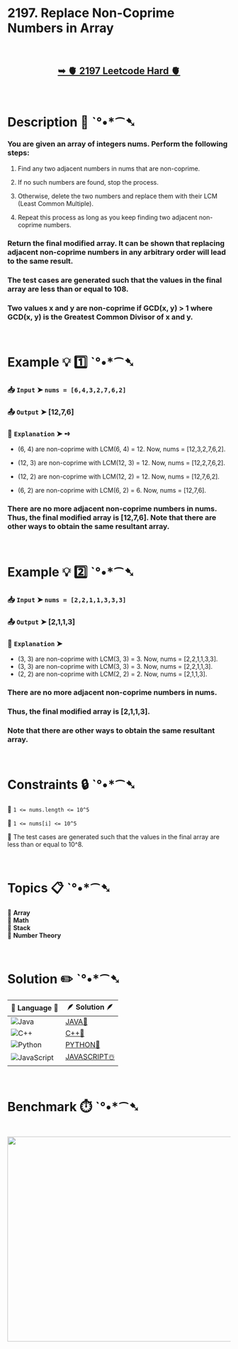 # 2197. Replace Non-Coprime Numbers in Array

</br>

<h2 align="center"> 

<a href="https://leetcode.com/problems/replace-non-coprime-numbers-in-array/description/?envType=daily-question&envId=2025-09-16"><strong>➥ 🫀 2197 Leetcode Hard 🫀 </strong></a>
</h2>

</br>

# Description 📜 ˋ°•*⁀➷

### You are given an array of integers nums. Perform the following steps:


1. Find any two adjacent numbers in nums that are non-coprime.

2. If no such numbers are found, stop the process.

3. Otherwise, delete the two numbers and replace them with their LCM (Least Common Multiple).

4. Repeat this process as long as you keep finding two adjacent non-coprime numbers.

### Return the final modified array. It can be shown that replacing adjacent non-coprime numbers in any arbitrary order will lead to the same result.

### The test cases are generated such that the values in the final array are less than or equal to 108.

### Two values x and y are non-coprime if GCD(x, y) > 1 where GCD(x, y) is the Greatest Common Divisor of x and y.

</br>

# Example 💡 1️⃣ ˋ°•*⁀➷

  ### 📥 `Input`  ➤ `nums = [6,4,3,2,7,6,2]`

  ### 📤 `Output`  ➤ [12,7,6]

  ### 🔦 `Explanation`  ➤ ➺

  - (6, 4) are non-coprime with LCM(6, 4) = 12. Now, nums = [12,3,2,7,6,2].

  - (12, 3) are non-coprime with LCM(12, 3) = 12. Now, nums = [12,2,7,6,2].

  - (12, 2) are non-coprime with LCM(12, 2) = 12. Now, nums = [12,7,6,2].

  - (6, 2) are non-coprime with LCM(6, 2) = 6. Now, nums = [12,7,6].

  ### There are no more adjacent non-coprime numbers in nums. Thus, the final modified array is [12,7,6]. Note that there are other ways to obtain the same resultant array.

</br>

# Example 💡 2️⃣ ˋ°•*⁀➷

  ### 📥 `Input` ➤ `nums = [2,2,1,1,3,3,3]`

  ### 📤 `Output`  ➤ [2,1,1,3]

  ### 🔦 `Explanation` ➤

- (3, 3) are non-coprime with LCM(3, 3) = 3. Now, nums = [2,2,1,1,3,3].
- (3, 3) are non-coprime with LCM(3, 3) = 3. Now, nums = [2,2,1,1,3].
- (2, 2) are non-coprime with LCM(2, 2) = 2. Now, nums = [2,1,1,3].

### There are no more adjacent non-coprime numbers in nums.
### Thus, the final modified array is [2,1,1,3].
### Note that there are other ways to obtain the same resultant array.

</br>

# Constraints 🔒 ˋ°•*⁀➷

🔹 `1 <= nums.length <= 10^5` </br>

🔹 `1 <= nums[i] <= 10^5` </br>

🔹 The test cases are generated such that the values in the final array are less than or equal to 10^8. </br>

</br>

# Topics 📋 ˋ°•*⁀➷

🔸 **Array** </br>
🔸 **Math** </br>
🔸 **Stack** </br>
🔸 **Number Theory** </br>

</br>

# Solution ✏️ ˋ°•*⁀➷

| 📒 Language 📒  | 🪶 Solution 🪶 |
| ------------- | ------------- |
|  ![Java](https://img.shields.io/badge/java-%23ED8B00.svg?style=for-the-badge&logo=openjdk&logoColor=white)  | [JAVA🍁]() |
|  ![C++](https://img.shields.io/badge/c++-%2300599C.svg?style=for-the-badge&logo=c%2B%2B&logoColor=white)  | [C++🎲]()  |
|  ![Python](https://img.shields.io/badge/python-3670A0?style=for-the-badge&logo=python&logoColor=ffdd54)    | [PYTHON🍰]() |
| ![JavaScript](https://img.shields.io/badge/javascript-%23323330.svg?style=for-the-badge&logo=javascript&logoColor=%23F7DF1E)   | [JAVASCRIPT☃️]() |

</br>

# Benchmark ⏱️ ˋ°•*⁀➷

<h1  align="center" >

<img src ="" width = "700px" height="462px" />

</h1>
